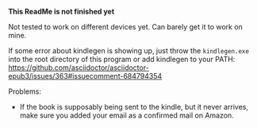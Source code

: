 **This ReadMe is not finished yet**

Not tested to work on different devices yet. Can barely get it to work on mine.

If some error about kindlegen is showing up, just throw the `kindlegen.exe` into the root directory of this program or add kindlegen to your PATH: https://github.com/asciidoctor/asciidoctor-epub3/issues/363#issuecomment-684794354

Problems:
- If the book is supposably being sent to the kindle, but it never arrives, make sure you added your email as a confirmed mail on Amazon.